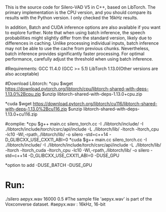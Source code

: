 This is the source code for Silero-VAD V5 in C++, based on LibTorch.
The primary implementation is the CPU version, and you should compare its results with the Python version.
I only checked the 16kHz results.

In addition, Batch and CUDA inference options are also available if you want to explore further. 
Note that when using batch inference, the speech probabilities might slightly differ from the standard version, likely due to differences in caching. 
Unlike processing individual inputs, batch inference may not be able to use the cache from previous chunks. 
Nevertheless, batch inference provides significantly faster processing. 
For optimal performance, carefully adjust the threshold when using batch inference.

#Requirements:
GCC 11.4.0 (GCC >= 5.1)
LibTorch 1.13.0(Other versions are also acceptable)

#Download Libtorch:
   *cpu
   $wget https://download.pytorch.org/libtorch/cpu/libtorch-shared-with-deps-1.13.0%2Bcpu.zip
   $unzip libtorch-shared-with-deps-1.13.0+cpu.zip 

   *cuda
   $wget https://download.pytorch.org/libtorch/cu116/libtorch-shared-with-deps-1.13.0%2Bcu116.zip
   $unzip libtorch-shared-with-deps-1.13.0+cu116.zip

#complie:
   *cpu
   $g++ main.cc silero_torch.cc -I ./libtorch/include/ -I ./libtorch/include/torch/csrc/api/include -L ./libtorch/lib/ -ltorch -ltorch_cpu -lc10 -Wl,-rpath,./libtorch/lib/ -o silero -std=c++14 -D_GLIBCXX_USE_CXX11_ABI=0
   *cuda
   $g++ main.cc silero_torch.cc -I ./libtorch/include/ -I ./libtorch/include/torch/csrc/api/include -L ./libtorch/lib/ -ltorch -ltorch_cuda -ltorch_cpu -lc10 -Wl,-rpath,./libtorch/lib/ -o silero -std=c++14 -D_GLIBCXX_USE_CXX11_ABI=0 -DUSE_GPU

   *option to add
   -DUSE_BATCH
   -DUSE_GPU

# Run:
./silero aepyx.wav 16000 0.5	#The sample file 'aepyx.wav' is part of the Voxconverse dataset.
				#aepyx.wav : 16kHz, 16-bit
